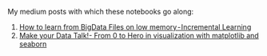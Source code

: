 My medium posts with which these notebooks go along:

1. [How to learn from BigData Files on low memory - Incremental Learning](https://towardsdatascience.com/how-to-learn-from-bigdata-files-on-low-memory-incremental-learning-d377282d38ff)
2. [Make your Data Talk!- From 0 to Hero in visualization with matplotlib and seaborn](https://medium.com/@grover.puneet1995/make-your-data-talk-13072f84eeac)
